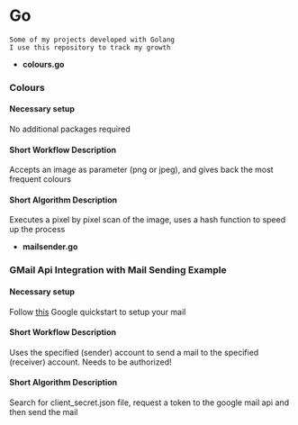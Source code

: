 # Go  
  
	Some of my projects developed with Golang  
	I use this repository to track my growth  
  
  
  
* **colours.go**  
### Colours  
####	Necessary setup  
No additional packages required  
####	Short Workflow Description  
Accepts an image as parameter (png or jpeg), and gives back the most frequent colours  
####	Short Algorithm Description  
Executes a pixel by pixel scan of the image, uses a hash function to speed up the process  
  
  
  
* **mailsender.go**  
### GMail Api Integration with Mail Sending Example  
####	Necessary setup  
Follow [this](https://developers.google.com/gmail/api/quickstart/go "GMail Api") Google quickstart to setup your mail  
####	Short Workflow Description  
Uses the specified (sender) account to send a mail to the specified (receiver) account. Needs to be authorized!  
####	Short Algorithm Description  
Search for client_secret.json file, request a token to the google mail api and then send the mail  